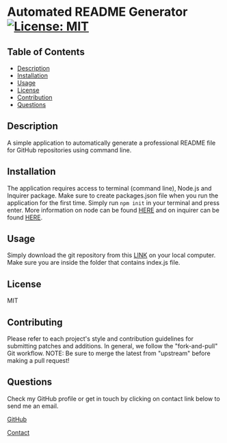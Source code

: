 # Automated README Generator [![License: MIT](https://img.shields.io/badge/License-MIT-yellow.svg)](https://opensource.org/licenses/MIT)
  
  ## Table of Contents
  * [Description](#Description)
  * [Installation](#Installation)
  * [Usage](#Usage)
  * [License](#License)
  * [Contribution](#Contributing)
  * [Questions](#questions)

  ## Description 
  A simple application to automatically generate a professional README file for GitHub repositories using command line. 

  ## Installation
  The application requires access to terminal (command line), Node.js and Inquirer package. Make sure to create packages.json file when you run the application for the first time. Simply run `npm init` in your terminal and press enter. More information on node can be found [HERE](https://nodejs.org/en) and on inquirer can be found [HERE](https://www.npmjs.com/package/inquirer).

  ## Usage
  Simply download the git repository from this [LINK](https://github.com/abdalla-diaai/readme-generator) on your local computer. Make sure you are inside the folder that contains index.js file.  

  ## License
  MIT

  ## Contributing
  Please refer to each project's style and contribution guidelines for submitting patches and additions. In general, we follow the "fork-and-pull" Git workflow. NOTE: Be sure to merge the latest from "upstream" before making a pull request!
  
  ## Questions

   Check my GitHub profile or get in touch by clicking on contact link below to send me an email. 
   
  [GitHub](https://github.com/abdalla-diaai)
  
  [Contact](mailto:abdalla.diaai@outlook.com)
  
